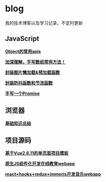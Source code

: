 # blog
我的技术博客以及学习记录，不定时更新

## JavaScript
**[Object的常用apis](https://github.com/sanjings/blog/issues/1)**  

**[加深理解，手写数组常用方法！](https://github.com/sanjings/blog/issues/6)**  

**[封装图片懒加载&预加载函数](https://github.com/sanjings/blog/issues/3)**  

**[封装防抖函数和节流函数](https://github.com/sanjings/blog/issues/4)**

**[手写一个Promise](https://github.com/sanjings/blog/issues/5)**

## 浏览器
**[基础知识总结](https://github.com/sanjings/blog/issues/2)**  

## 项目源码
**[基于Vue2.6.11的单页面项目模板](https://github.com/sanjings/vue2-spa-template)**  

**[原生JS组件化开发在线教育webapp](https://github.com/sanjings/js-component-education)**  

**[react+hooks+redux+immerjs开发音乐webapp](https://github.com/sanjings/react-hooks-music-h5)**  
